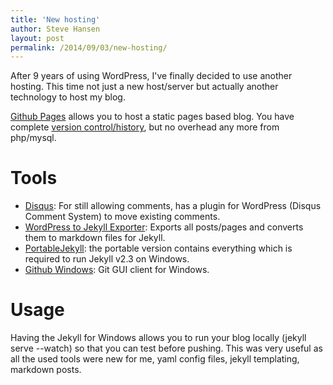 ```yaml
---
title: 'New hosting'
author: Steve Hansen
layout: post
permalink: /2014/09/03/new-hosting/
---
```

After 9 years of using WordPress, I've finally decided to use another hosting. This time not just a new host/server but actually another technology to host my blog.

<a href="http://pages.github.com/" target="_blank">Github Pages</a> allows you to host a static pages based blog. You have complete <a href="https://github.com/stevehansen/stevehansen.github.io">version control/history</a>, but no overhead any more from php/mysql.

# Tools
* <a href="http://disqus.com/admin/create/" target="_blank">Disqus</a>: For still allowing comments, has a plugin for WordPress (Disqus Comment System) to move existing comments.
* <a href="https://github.com/benbalter/wordpress-to-jekyll-exporter" target="_blank">WordPress to Jekyll Exporter</a>: Exports all posts/pages and converts them to markdown files for Jekyll.
* <a href="https://github.com/madhur/PortableJekyll" target="_blank">PortableJekyll</a>: the portable version contains everything which is required to run Jekyll v2.3 on Windows.
* <a href="https://windows.github.com/" target="_blank">Github Windows</a>: Git GUI client for Windows.

# Usage
Having the Jekyll for Windows allows you to run your blog locally (jekyll serve --watch) so that you can test before pushing. This was very useful as all the used tools were new for me, yaml config files, jekyll templating, markdown posts.